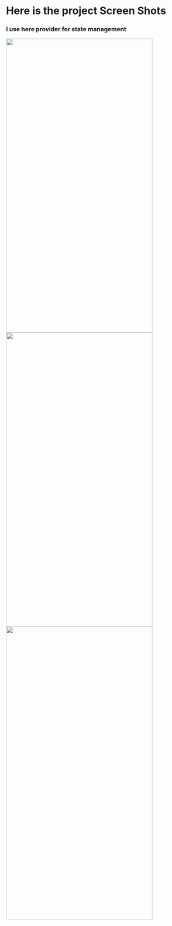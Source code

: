 # Here is the project Screen Shots

### I use here provider for state management



<img src="https://user-images.githubusercontent.com/51967165/169556676-043a2fbb-cc6a-4f7e-beac-26a08944db17.png" width="400" height="800">
<img src="https://user-images.githubusercontent.com/51967165/169556750-41b72045-534b-417b-b308-2efe3343f682.png" width="400" height="800">
<img src="https://user-images.githubusercontent.com/51967165/169556774-b9376dab-4bab-457d-900a-aa6c9b9cfdbe.png" width="400" height="800">

